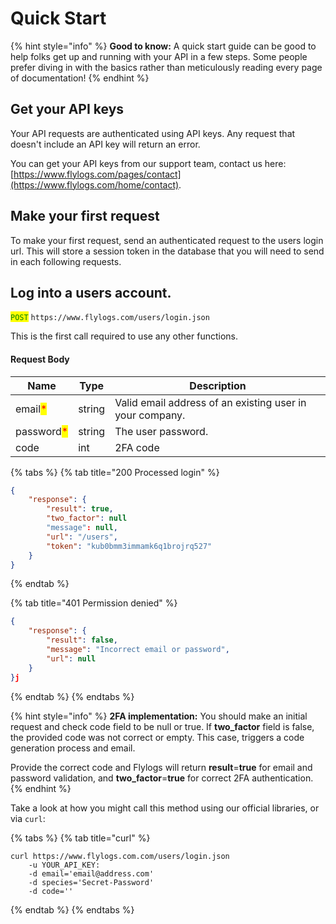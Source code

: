 # Quick Start

{% hint style="info" %}
**Good to know:** A quick start guide can be good to help folks get up and running with your API in a few steps. Some people prefer diving in with the basics rather than meticulously reading every page of documentation!
{% endhint %}

## Get your API keys

Your API requests are authenticated using API keys. Any request that doesn't include an API key will return an error.

You can get your API keys from our support team, contact us here: [https://www.flylogs.com/pages/contact](https://www.flylogs.com/home/contact).

## Make your first request

To make your first request, send an authenticated request to the users login url. This will store a session token in the database that you will need to send in each following requests.

## Log into a users account.

<mark style="color:green;">`POST`</mark> `https://www.flylogs.com/users/login.json`

This is the first call required to use any other functions.

#### Request Body

| Name                                       | Type   | Description                                              |
| ------------------------------------------ | ------ | -------------------------------------------------------- |
| email<mark style="color:red;">\*</mark>    | string | Valid email address of an existing user in your company. |
| password<mark style="color:red;">\*</mark> | string | The user password.                                       |
| code                                       | int    | 2FA code                                                 |

{% tabs %}
{% tab title="200 Processed login" %}
```json
{
    "response": {
        "result": true,
        "two_factor": null
        "message": null,
        "url": "/users",
        "token": "kub0bmm3immamk6q1brojrq527"
    }
}
```
{% endtab %}

{% tab title="401 Permission denied" %}
```json
{
    "response": {
        "result": false,
        "message": "Incorrect email or password",
        "url": null
    }
}j
```
{% endtab %}
{% endtabs %}

{% hint style="info" %}
**2FA implementation:** You should make an initial request and check code field to be null or true. If **two\_factor** field is false, the provided code was not correct or empty. This case, triggers a code generation process and email.

Provide the correct code and Flylogs will return **result**=**true** for email and password validation, and **two\_factor**=**true** for correct 2FA authentication.
{% endhint %}

Take a look at how you might call this method using our official libraries, or via `curl`:

{% tabs %}
{% tab title="curl" %}
```
curl https://www.flylogs.com.com/users/login.json
    -u YOUR_API_KEY:  
    -d email='email@address.com'  
    -d species='Secret-Password'  
    -d code=''
```
{% endtab %}
{% endtabs %}
